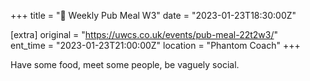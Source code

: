 +++
title = "🍔 Weekly Pub Meal W3"
date = "2023-01-23T18:30:00Z"

[extra]
original = "https://uwcs.co.uk/events/pub-meal-22t2w3/"    
ent_time = "2023-01-23T21:00:00Z"
location = "Phantom Coach"
+++

Have some food, meet some people, be vaguely social.
